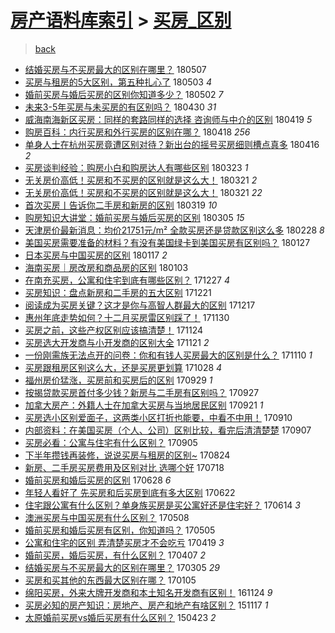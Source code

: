 [房产语料库索引](../../README.md)  > [买房_区别](买房_区别.md)
====
> [back](../README.md)

- [结婚买房与不买房最大的区别在哪里？](http://jkwz.applinzi.com/ittc/7100303235036480523.html#%E7%BB%93%E5%A9%9A%E4%B9%B0%E6%88%BF%E4%B8%8E%E4%B8%8D%E4%B9%B0%E6%88%BF%E6%9C%80%E5%A4%A7%E7%9A%84%E5%8C%BA%E5%88%AB%E5%9C%A8%E5%93%AA%E9%87%8C%EF%BC%9F) 180507  
- [买房与租房的5大区别，第五种扎心了](http://jkwz.applinzi.com/ittc/7098981812938474512.html#%E4%B9%B0%E6%88%BF%E4%B8%8E%E7%A7%9F%E6%88%BF%E7%9A%845%E5%A4%A7%E5%8C%BA%E5%88%AB%EF%BC%8C%E7%AC%AC%E4%BA%94%E7%A7%8D%E6%89%8E%E5%BF%83%E4%BA%86) 180503 *4* 
- [婚前买房与婚后买房的区别你知道多少？](http://jkwz.applinzi.com/ittc/7098518436378575883.html#%E5%A9%9A%E5%89%8D%E4%B9%B0%E6%88%BF%E4%B8%8E%E5%A9%9A%E5%90%8E%E4%B9%B0%E6%88%BF%E7%9A%84%E5%8C%BA%E5%88%AB%E4%BD%A0%E7%9F%A5%E9%81%93%E5%A4%9A%E5%B0%91%EF%BC%9F) 180502 *7* 
- [未来3-5年买房与未买房的有区别吗？](http://jkwz.applinzi.com/ittc/7097568829314171921.html#%E6%9C%AA%E6%9D%A53-5%E5%B9%B4%E4%B9%B0%E6%88%BF%E4%B8%8E%E6%9C%AA%E4%B9%B0%E6%88%BF%E7%9A%84%E6%9C%89%E5%8C%BA%E5%88%AB%E5%90%97%EF%BC%9F) 180430 *31* 
- [威海南海新区买房：同样的套路同样的选择 咨询师与中介的区别](http://jkwz.applinzi.com/ittc/7093621972359709703.html#%E5%A8%81%E6%B5%B7%E5%8D%97%E6%B5%B7%E6%96%B0%E5%8C%BA%E4%B9%B0%E6%88%BF%EF%BC%9A%E5%90%8C%E6%A0%B7%E7%9A%84%E5%A5%97%E8%B7%AF%E5%90%8C%E6%A0%B7%E7%9A%84%E9%80%89%E6%8B%A9+%E5%92%A8%E8%AF%A2%E5%B8%88%E4%B8%8E%E4%B8%AD%E4%BB%8B%E7%9A%84%E5%8C%BA%E5%88%AB) 180419 *5* 
- [购房百科：内行买房和外行买房的区别在哪？](http://jkwz.applinzi.com/ittc/7093374622890460166.html#%E8%B4%AD%E6%88%BF%E7%99%BE%E7%A7%91%EF%BC%9A%E5%86%85%E8%A1%8C%E4%B9%B0%E6%88%BF%E5%92%8C%E5%A4%96%E8%A1%8C%E4%B9%B0%E6%88%BF%E7%9A%84%E5%8C%BA%E5%88%AB%E5%9C%A8%E5%93%AA%EF%BC%9F) 180418 *256* 
- [单身人士在杭州买房竟遭区别对待？新出台的摇号买房细则槽点真多](http://jkwz.applinzi.com/ittc/7092504404630701072.html#%E5%8D%95%E8%BA%AB%E4%BA%BA%E5%A3%AB%E5%9C%A8%E6%9D%AD%E5%B7%9E%E4%B9%B0%E6%88%BF%E7%AB%9F%E9%81%AD%E5%8C%BA%E5%88%AB%E5%AF%B9%E5%BE%85%EF%BC%9F%E6%96%B0%E5%87%BA%E5%8F%B0%E7%9A%84%E6%91%87%E5%8F%B7%E4%B9%B0%E6%88%BF%E7%BB%86%E5%88%99%E6%A7%BD%E7%82%B9%E7%9C%9F%E5%A4%9A) 180416 *2* 
- [买房谈判经验：购房小白和购房达人有哪些区别](http://jkwz.applinzi.com/ittc/7083601457750475786.html#%E4%B9%B0%E6%88%BF%E8%B0%88%E5%88%A4%E7%BB%8F%E9%AA%8C%EF%BC%9A%E8%B4%AD%E6%88%BF%E5%B0%8F%E7%99%BD%E5%92%8C%E8%B4%AD%E6%88%BF%E8%BE%BE%E4%BA%BA%E6%9C%89%E5%93%AA%E4%BA%9B%E5%8C%BA%E5%88%AB) 180323 *1* 
- [无关房价高低！买房和不买房的区别就是这么大！](http://jkwz.applinzi.com/ittc/7082929826124268561.html#%E6%97%A0%E5%85%B3%E6%88%BF%E4%BB%B7%E9%AB%98%E4%BD%8E%EF%BC%81%E4%B9%B0%E6%88%BF%E5%92%8C%E4%B8%8D%E4%B9%B0%E6%88%BF%E7%9A%84%E5%8C%BA%E5%88%AB%E5%B0%B1%E6%98%AF%E8%BF%99%E4%B9%88%E5%A4%A7%EF%BC%81) 180321 *2* 
- [无关房价高低！买房和不买房的区别就是这么大！](http://jkwz.applinzi.com/ittc/7082883393912308742.html#%E6%97%A0%E5%85%B3%E6%88%BF%E4%BB%B7%E9%AB%98%E4%BD%8E%EF%BC%81%E4%B9%B0%E6%88%BF%E5%92%8C%E4%B8%8D%E4%B9%B0%E6%88%BF%E7%9A%84%E5%8C%BA%E5%88%AB%E5%B0%B1%E6%98%AF%E8%BF%99%E4%B9%88%E5%A4%A7%EF%BC%81) 180321 *22* 
- [首次买房丨告诉你二手房和新房的区别](http://jkwz.applinzi.com/ittc/7082114247075300369.html#%E9%A6%96%E6%AC%A1%E4%B9%B0%E6%88%BF%E4%B8%A8%E5%91%8A%E8%AF%89%E4%BD%A0%E4%BA%8C%E6%89%8B%E6%88%BF%E5%92%8C%E6%96%B0%E6%88%BF%E7%9A%84%E5%8C%BA%E5%88%AB) 180319 *10* 
- [购房知识大讲堂：婚前买房与婚后买房的区别](http://jkwz.applinzi.com/ittc/7077037378672002055.html#%E8%B4%AD%E6%88%BF%E7%9F%A5%E8%AF%86%E5%A4%A7%E8%AE%B2%E5%A0%82%EF%BC%9A%E5%A9%9A%E5%89%8D%E4%B9%B0%E6%88%BF%E4%B8%8E%E5%A9%9A%E5%90%8E%E4%B9%B0%E6%88%BF%E7%9A%84%E5%8C%BA%E5%88%AB) 180305 *15* 
- [天津房价最新消息：均价21751元/m² 全款买房还是贷款区别这么多](http://jkwz.applinzi.com/ittc/7075183060901692433.html#%E5%A4%A9%E6%B4%A5%E6%88%BF%E4%BB%B7%E6%9C%80%E6%96%B0%E6%B6%88%E6%81%AF%EF%BC%9A%E5%9D%87%E4%BB%B721751%E5%85%83%2Fm%C2%B2+%E5%85%A8%E6%AC%BE%E4%B9%B0%E6%88%BF%E8%BF%98%E6%98%AF%E8%B4%B7%E6%AC%BE%E5%8C%BA%E5%88%AB%E8%BF%99%E4%B9%88%E5%A4%9A) 180228 *8* 
- [美国买房需要准备的材料？有没有美国绿卡到美国买房有区别吗？](http://jkwz.applinzi.com/ittc/7063235401890661393.html#%E7%BE%8E%E5%9B%BD%E4%B9%B0%E6%88%BF%E9%9C%80%E8%A6%81%E5%87%86%E5%A4%87%E7%9A%84%E6%9D%90%E6%96%99%EF%BC%9F%E6%9C%89%E6%B2%A1%E6%9C%89%E7%BE%8E%E5%9B%BD%E7%BB%BF%E5%8D%A1%E5%88%B0%E7%BE%8E%E5%9B%BD%E4%B9%B0%E6%88%BF%E6%9C%89%E5%8C%BA%E5%88%AB%E5%90%97%EF%BC%9F) 180127  
- [日本买房与中国买房的区别](http://jkwz.applinzi.com/ittc/7059492582034244624.html#%E6%97%A5%E6%9C%AC%E4%B9%B0%E6%88%BF%E4%B8%8E%E4%B8%AD%E5%9B%BD%E4%B9%B0%E6%88%BF%E7%9A%84%E5%8C%BA%E5%88%AB) 180117 *2* 
- [海南买房｜房改房和商品房的区别](http://jkwz.applinzi.com/ittc/7054374823424164874.html#%E6%B5%B7%E5%8D%97%E4%B9%B0%E6%88%BF%EF%BD%9C%E6%88%BF%E6%94%B9%E6%88%BF%E5%92%8C%E5%95%86%E5%93%81%E6%88%BF%E7%9A%84%E5%8C%BA%E5%88%AB) 180103  
- [在南充买房，公寓和住宅到底有哪些区别？](http://jkwz.applinzi.com/ittc/7051815527498908689.html#%E5%9C%A8%E5%8D%97%E5%85%85%E4%B9%B0%E6%88%BF%EF%BC%8C%E5%85%AC%E5%AF%93%E5%92%8C%E4%BD%8F%E5%AE%85%E5%88%B0%E5%BA%95%E6%9C%89%E5%93%AA%E4%BA%9B%E5%8C%BA%E5%88%AB%EF%BC%9F) 171227 *4* 
- [买房知识：盘点新房和二手房的五大区别](http://jkwz.applinzi.com/ittc/7049481480231715856.html#%E4%B9%B0%E6%88%BF%E7%9F%A5%E8%AF%86%EF%BC%9A%E7%9B%98%E7%82%B9%E6%96%B0%E6%88%BF%E5%92%8C%E4%BA%8C%E6%89%8B%E6%88%BF%E7%9A%84%E4%BA%94%E5%A4%A7%E5%8C%BA%E5%88%AB) 171221  
- [阅读成为买房关键？这才是你与高智人群最大的区别](http://jkwz.applinzi.com/ittc/7048068711271891984.html#%E9%98%85%E8%AF%BB%E6%88%90%E4%B8%BA%E4%B9%B0%E6%88%BF%E5%85%B3%E9%94%AE%EF%BC%9F%E8%BF%99%E6%89%8D%E6%98%AF%E4%BD%A0%E4%B8%8E%E9%AB%98%E6%99%BA%E4%BA%BA%E7%BE%A4%E6%9C%80%E5%A4%A7%E7%9A%84%E5%8C%BA%E5%88%AB) 171217  
- [惠州年底走势如何？十二月买房雷区别踩了！](http://jkwz.applinzi.com/ittc/7041526238131258385.html#%E6%83%A0%E5%B7%9E%E5%B9%B4%E5%BA%95%E8%B5%B0%E5%8A%BF%E5%A6%82%E4%BD%95%EF%BC%9F%E5%8D%81%E4%BA%8C%E6%9C%88%E4%B9%B0%E6%88%BF%E9%9B%B7%E5%8C%BA%E5%88%AB%E8%B8%A9%E4%BA%86%EF%BC%81) 171130  
- [买房之前，这些产权区别应该搞清楚！](http://jkwz.applinzi.com/ittc/7039422710411691025.html#%E4%B9%B0%E6%88%BF%E4%B9%8B%E5%89%8D%EF%BC%8C%E8%BF%99%E4%BA%9B%E4%BA%A7%E6%9D%83%E5%8C%BA%E5%88%AB%E5%BA%94%E8%AF%A5%E6%90%9E%E6%B8%85%E6%A5%9A%EF%BC%81) 171124  
- [买房选大开发商与小开发商的区别大全](http://jkwz.applinzi.com/ittc/7038445661777822737.html#%E4%B9%B0%E6%88%BF%E9%80%89%E5%A4%A7%E5%BC%80%E5%8F%91%E5%95%86%E4%B8%8E%E5%B0%8F%E5%BC%80%E5%8F%91%E5%95%86%E7%9A%84%E5%8C%BA%E5%88%AB%E5%A4%A7%E5%85%A8) 171121 *2* 
- [一份刚需族无法点开的问卷：你和有钱人买房最大的区别是什么？](http://jkwz.applinzi.com/ittc/7034375308646548496.html#%E4%B8%80%E4%BB%BD%E5%88%9A%E9%9C%80%E6%97%8F%E6%97%A0%E6%B3%95%E7%82%B9%E5%BC%80%E7%9A%84%E9%97%AE%E5%8D%B7%EF%BC%9A%E4%BD%A0%E5%92%8C%E6%9C%89%E9%92%B1%E4%BA%BA%E4%B9%B0%E6%88%BF%E6%9C%80%E5%A4%A7%E7%9A%84%E5%8C%BA%E5%88%AB%E6%98%AF%E4%BB%80%E4%B9%88%EF%BC%9F) 171110 *1* 
- [买房跟租房区别这么大，还是买房更划算](http://jkwz.applinzi.com/ittc/7029471583599592464.html#%E4%B9%B0%E6%88%BF%E8%B7%9F%E7%A7%9F%E6%88%BF%E5%8C%BA%E5%88%AB%E8%BF%99%E4%B9%88%E5%A4%A7%EF%BC%8C%E8%BF%98%E6%98%AF%E4%B9%B0%E6%88%BF%E6%9B%B4%E5%88%92%E7%AE%97) 171028 *4* 
- [福州房价猛涨，买房前和买房后的区别](http://jkwz.applinzi.com/ittc/7018790765604635664.html#%E7%A6%8F%E5%B7%9E%E6%88%BF%E4%BB%B7%E7%8C%9B%E6%B6%A8%EF%BC%8C%E4%B9%B0%E6%88%BF%E5%89%8D%E5%92%8C%E4%B9%B0%E6%88%BF%E5%90%8E%E7%9A%84%E5%8C%BA%E5%88%AB) 170929 *1* 
- [按揭贷款买房首付多少钱？新房与二手房有区别吗？](http://jkwz.applinzi.com/ittc/7018060714487579665.html#%E6%8C%89%E6%8F%AD%E8%B4%B7%E6%AC%BE%E4%B9%B0%E6%88%BF%E9%A6%96%E4%BB%98%E5%A4%9A%E5%B0%91%E9%92%B1%EF%BC%9F%E6%96%B0%E6%88%BF%E4%B8%8E%E4%BA%8C%E6%89%8B%E6%88%BF%E6%9C%89%E5%8C%BA%E5%88%AB%E5%90%97%EF%BC%9F) 170927  
- [加拿大房产：外籍人士在加拿大买房与当地居民区别](http://jkwz.applinzi.com/ittc/7015717159882458128.html#%E5%8A%A0%E6%8B%BF%E5%A4%A7%E6%88%BF%E4%BA%A7%EF%BC%9A%E5%A4%96%E7%B1%8D%E4%BA%BA%E5%A3%AB%E5%9C%A8%E5%8A%A0%E6%8B%BF%E5%A4%A7%E4%B9%B0%E6%88%BF%E4%B8%8E%E5%BD%93%E5%9C%B0%E5%B1%85%E6%B0%91%E5%8C%BA%E5%88%AB) 170921 *1* 
- [买房选小区别爱面子，这两类小区打折也能要，中看不中用！](http://jkwz.applinzi.com/ittc/7011804653011076113.html#%E4%B9%B0%E6%88%BF%E9%80%89%E5%B0%8F%E5%8C%BA%E5%88%AB%E7%88%B1%E9%9D%A2%E5%AD%90%EF%BC%8C%E8%BF%99%E4%B8%A4%E7%B1%BB%E5%B0%8F%E5%8C%BA%E6%89%93%E6%8A%98%E4%B9%9F%E8%83%BD%E8%A6%81%EF%BC%8C%E4%B8%AD%E7%9C%8B%E4%B8%8D%E4%B8%AD%E7%94%A8%EF%BC%81) 170910  
- [内部资料：在美国买房（个人、公司）区别比较，看完后清清楚楚](http://jkwz.applinzi.com/ittc/7010628972805882640.html#%E5%86%85%E9%83%A8%E8%B5%84%E6%96%99%EF%BC%9A%E5%9C%A8%E7%BE%8E%E5%9B%BD%E4%B9%B0%E6%88%BF%EF%BC%88%E4%B8%AA%E4%BA%BA%E3%80%81%E5%85%AC%E5%8F%B8%EF%BC%89%E5%8C%BA%E5%88%AB%E6%AF%94%E8%BE%83%EF%BC%8C%E7%9C%8B%E5%AE%8C%E5%90%8E%E6%B8%85%E6%B8%85%E6%A5%9A%E6%A5%9A) 170907  
- [买房必看：公寓与住宅有什么区别？](http://jkwz.applinzi.com/ittc/7009773450045162513.html#%E4%B9%B0%E6%88%BF%E5%BF%85%E7%9C%8B%EF%BC%9A%E5%85%AC%E5%AF%93%E4%B8%8E%E4%BD%8F%E5%AE%85%E6%9C%89%E4%BB%80%E4%B9%88%E5%8C%BA%E5%88%AB%EF%BC%9F) 170905  
- [下半年攒钱再装修，说说买房与租房的区别~](http://jkwz.applinzi.com/ittc/7005397570128708625.html#%E4%B8%8B%E5%8D%8A%E5%B9%B4%E6%94%92%E9%92%B1%E5%86%8D%E8%A3%85%E4%BF%AE%EF%BC%8C%E8%AF%B4%E8%AF%B4%E4%B9%B0%E6%88%BF%E4%B8%8E%E7%A7%9F%E6%88%BF%E7%9A%84%E5%8C%BA%E5%88%AB%7E) 170824  
- [新房、二手房买房费用及区别对比 选哪个好](http://jkwz.applinzi.com/ittc/6991515029374239760.html#%E6%96%B0%E6%88%BF%E3%80%81%E4%BA%8C%E6%89%8B%E6%88%BF%E4%B9%B0%E6%88%BF%E8%B4%B9%E7%94%A8%E5%8F%8A%E5%8C%BA%E5%88%AB%E5%AF%B9%E6%AF%94+%E9%80%89%E5%93%AA%E4%B8%AA%E5%A5%BD) 170718  
- [婚前买房和婚后买房的区别](http://jkwz.applinzi.com/ittc/6984282568219165700.html#%E5%A9%9A%E5%89%8D%E4%B9%B0%E6%88%BF%E5%92%8C%E5%A9%9A%E5%90%8E%E4%B9%B0%E6%88%BF%E7%9A%84%E5%8C%BA%E5%88%AB) 170628 *6* 
- [年轻人看好了 先买房和后买房到底有多大区别](http://jkwz.applinzi.com/ittc/6982025920956072964.html#%E5%B9%B4%E8%BD%BB%E4%BA%BA%E7%9C%8B%E5%A5%BD%E4%BA%86+%E5%85%88%E4%B9%B0%E6%88%BF%E5%92%8C%E5%90%8E%E4%B9%B0%E6%88%BF%E5%88%B0%E5%BA%95%E6%9C%89%E5%A4%9A%E5%A4%A7%E5%8C%BA%E5%88%AB) 170622  
- [住宅跟公寓有什么区别？单身族买房是买公寓好还是住宅好？](http://jkwz.applinzi.com/ittc/6979012666285622276.html#%E4%BD%8F%E5%AE%85%E8%B7%9F%E5%85%AC%E5%AF%93%E6%9C%89%E4%BB%80%E4%B9%88%E5%8C%BA%E5%88%AB%EF%BC%9F%E5%8D%95%E8%BA%AB%E6%97%8F%E4%B9%B0%E6%88%BF%E6%98%AF%E4%B9%B0%E5%85%AC%E5%AF%93%E5%A5%BD%E8%BF%98%E6%98%AF%E4%BD%8F%E5%AE%85%E5%A5%BD%EF%BC%9F) 170614 *3* 
- [澳洲买房与中国买房有什么区别？](http://jkwz.applinzi.com/ittc/6965343328961823748.html#%E6%BE%B3%E6%B4%B2%E4%B9%B0%E6%88%BF%E4%B8%8E%E4%B8%AD%E5%9B%BD%E4%B9%B0%E6%88%BF%E6%9C%89%E4%BB%80%E4%B9%88%E5%8C%BA%E5%88%AB%EF%BC%9F) 170508  
- [婚前买房和婚后买房有区别，你知道吗？](http://jkwz.applinzi.com/ittc/6964298110305043461.html#%E5%A9%9A%E5%89%8D%E4%B9%B0%E6%88%BF%E5%92%8C%E5%A9%9A%E5%90%8E%E4%B9%B0%E6%88%BF%E6%9C%89%E5%8C%BA%E5%88%AB%EF%BC%8C%E4%BD%A0%E7%9F%A5%E9%81%93%E5%90%97%EF%BC%9F) 170505  
- [公寓和住宅的区别 弄清楚买房才不会吃亏](http://jkwz.applinzi.com/ittc/6958159723898602501.html#%E5%85%AC%E5%AF%93%E5%92%8C%E4%BD%8F%E5%AE%85%E7%9A%84%E5%8C%BA%E5%88%AB+%E5%BC%84%E6%B8%85%E6%A5%9A%E4%B9%B0%E6%88%BF%E6%89%8D%E4%B8%8D%E4%BC%9A%E5%90%83%E4%BA%8F) 170419 *3* 
- [婚前买房，婚后买房，有什么区别？](http://jkwz.applinzi.com/ittc/6953820625356456964.html#%E5%A9%9A%E5%89%8D%E4%B9%B0%E6%88%BF%EF%BC%8C%E5%A9%9A%E5%90%8E%E4%B9%B0%E6%88%BF%EF%BC%8C%E6%9C%89%E4%BB%80%E4%B9%88%E5%8C%BA%E5%88%AB%EF%BC%9F) 170407 *2* 
- [结婚买房与不买房最大的区别在哪里？](http://jkwz.applinzi.com/ittc/6941557317890999301.html#%E7%BB%93%E5%A9%9A%E4%B9%B0%E6%88%BF%E4%B8%8E%E4%B8%8D%E4%B9%B0%E6%88%BF%E6%9C%80%E5%A4%A7%E7%9A%84%E5%8C%BA%E5%88%AB%E5%9C%A8%E5%93%AA%E9%87%8C%EF%BC%9F) 170305 *29* 
- [买房和买其他的东西最大区别在哪？](http://jkwz.applinzi.com/ittc/6919679002062357509.html#%E4%B9%B0%E6%88%BF%E5%92%8C%E4%B9%B0%E5%85%B6%E4%BB%96%E7%9A%84%E4%B8%9C%E8%A5%BF%E6%9C%80%E5%A4%A7%E5%8C%BA%E5%88%AB%E5%9C%A8%E5%93%AA%EF%BC%9F) 170105  
- [绵阳买房，外来大牌开发商和本土知名开发商有区别！](http://jkwz.applinzi.com/ittc/6904108357601723397.html#%E7%BB%B5%E9%98%B3%E4%B9%B0%E6%88%BF%EF%BC%8C%E5%A4%96%E6%9D%A5%E5%A4%A7%E7%89%8C%E5%BC%80%E5%8F%91%E5%95%86%E5%92%8C%E6%9C%AC%E5%9C%9F%E7%9F%A5%E5%90%8D%E5%BC%80%E5%8F%91%E5%95%86%E6%9C%89%E5%8C%BA%E5%88%AB%EF%BC%81) 161124 *9* 
- [买房必知的房产知识：房地产、房产和地产有啥区别？](http://jkwz.applinzi.com/ittc/6765552994338997253.html#%E4%B9%B0%E6%88%BF%E5%BF%85%E7%9F%A5%E7%9A%84%E6%88%BF%E4%BA%A7%E7%9F%A5%E8%AF%86%EF%BC%9A%E6%88%BF%E5%9C%B0%E4%BA%A7%E3%80%81%E6%88%BF%E4%BA%A7%E5%92%8C%E5%9C%B0%E4%BA%A7%E6%9C%89%E5%95%A5%E5%8C%BA%E5%88%AB%EF%BC%9F) 151117 *1* 
- [太原婚前买房vs婚后买房有什么区别？](http://jkwz.applinzi.com/ittc/547650611401547399.html#%E5%A4%AA%E5%8E%9F%E5%A9%9A%E5%89%8D%E4%B9%B0%E6%88%BFvs%E5%A9%9A%E5%90%8E%E4%B9%B0%E6%88%BF%E6%9C%89%E4%BB%80%E4%B9%88%E5%8C%BA%E5%88%AB%EF%BC%9F) 150423 *2* 
